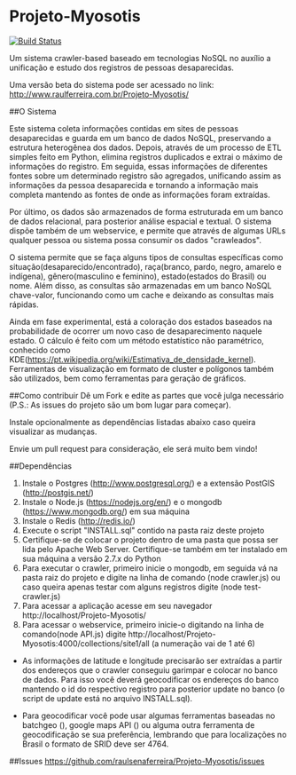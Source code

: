 Projeto-Myosotis
================
[![Build Status](https://travis-ci.org/raulsenaferreira/Projeto-Myosotis.svg)](https://travis-ci.org/raulsenaferreira/Projeto-Myosotis)

Um sistema crawler-based baseado em tecnologias NoSQL no auxílio a unificação e estudo dos registros de pessoas desaparecidas.

Uma versão beta do sistema pode ser acessado no link: http://www.raulferreira.com.br/Projeto-Myosotis/


##O Sistema

Este sistema coleta informações contidas em sites de pessoas desaparecidas e guarda em um banco de dados NoSQL, preservando a estrutura heterogênea dos dados. Depois, através de um processo de ETL simples feito em Python, elimina registros duplicados e extrai o máximo de informações do registro. Em seguida, essas informações de diferentes fontes sobre um determinado registro são agregados, unificando assim as informações da pessoa desaparecida e tornando a informação mais completa mantendo as fontes de onde as informações foram extraídas.

Por último, os dados são armazenados de forma estruturada em um banco de dados relacional, para posterior análise espacial e textual. O sistema dispõe também de um webservice, e permite que através de algumas URLs qualquer pessoa ou sistema possa consumir os dados "crawleados".

O sistema permite que se faça alguns tipos de consultas específicas como situação(desaparecido/encontrado), raça(branco, pardo, negro, amarelo e indígena), gênero(masculino e feminino), estado(estados do Brasil) ou nome. Além disso, as consultas são armazenadas em um banco NoSQL chave-valor, funcionando como um cache e deixando as consultas mais rápidas. 

Ainda em fase experimental, está a coloração dos estados baseados na probabilidade de ocorrer um novo caso de desaparecimento naquele estado. O cálculo é feito com um método estatístico não paramétrico, conhecido como KDE(https://pt.wikipedia.org/wiki/Estimativa_de_densidade_kernel). Ferramentas de visualização em formato de cluster e polígonos também são utilizados, bem como ferramentas para geração de gráficos.

##Como contribuir
Dê um Fork e edite as partes que você julga necessário (P.S.: As issues do projeto são um bom lugar para começar).

Instale opcionalmente as dependências listadas abaixo caso queira visualizar as mudanças.

Envie um pull request para consideração, ele será muito bem vindo!

##Dependências
1. Instale o Postgres (http://www.postgresql.org/) e a extensão PostGIS (http://postgis.net/)
2. Instale o Node.js (https://nodejs.org/en/) e o mongodb (https://www.mongodb.org/) em sua máquina
3. Instale o Redis (http://redis.io/)
4. Execute o script "INSTALL.sql" contido na pasta raiz deste projeto
5. Certifique-se de colocar o projeto dentro de uma pasta que possa ser lida pelo Apache Web Server. Certifique-se também em ter instalado em sua máquina a versão 2.7.x do Python
6. Para executar o crawler, primeiro inicie o mongodb, em seguida vá na pasta raiz do projeto e digite na linha de comando (node crawler.js) ou caso queira apenas testar com alguns registros digite (node test-crawler.js)
7. Para acessar a aplicação acesse em seu navegador http://localhost/Projeto-Myosotis/
8. Para acessar o webservice, primeiro inicie-o digitando na linha de comando(node API.js) digite http://localhost/Projeto-Myosotis:4000/collections/site1/all (a numeração vai de 1 até 6)

* As informações de latitude e longitude precisarão ser extraídas a partir dos endereços que o crawler conseguiu garimpar e colocar no banco de dados. Para isso você deverá geocodificar os endereços do banco mantendo o id do respectivo registro para posterior update no banco (o script de update está no arquivo INSTALL.sql).

* Para geocodificar você pode usar algumas ferramentas baseadas no batchgeo (), google maps API () ou alguma outra ferramenta de geocodificação se sua preferência, lembrando que para localizações no Brasil o formato de SRID deve ser 4764.

##Issues
https://github.com/raulsenaferreira/Projeto-Myosotis/issues
